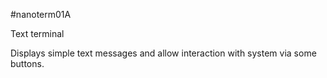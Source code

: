 <!--- PrjInfo ---> <!--- Please remove this line after manually editing --->
<!--- 00a56be08b96043df9e37d6aff7b6990 --->
<!--- Created:20170112-18:22: ---> 
<!--- Author:Mlab: ---> 
<!--- AuthorEmail:mlab@mlab.cz: ---> 
<!--- Tags:imported: ---> 
<!--- Ust:None: ---> 
<!--- Name:nanoterm01A: --->
#nanoterm01A 
<!--- LongName --->
Text terminal
<!--- ELongName ---> 

<!--- Lead --->
Displays simple text messages and allow interaction with system via some buttons.
<!--- ELead ---> 


​
​
<!--- Description --->
<!--- EDescription --->
<!--- Content --->
<!--- EContent --->
            